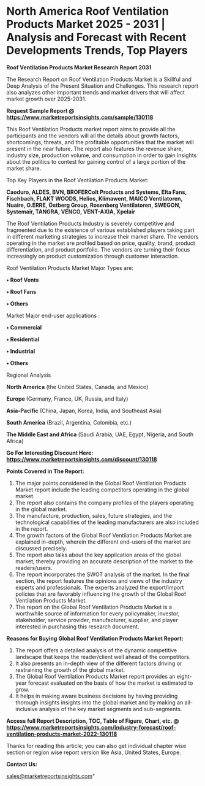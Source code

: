 # North America Roof Ventilation Products Market 2025 - 2031 | Analysis and Forecast with Recent Developments Trends, Top Players

<strong>Roof Ventilation Products Market Research Report 2031</strong>

The Research Report on Roof Ventilation Products Market is a Skillful and Deep Analysis of the Present Situation and Challenges. This research report also analyzes other important trends and market drivers that will affect market growth over 2025-2031.

<strong>Request Sample Report @ <a href=https://www.marketreportsinsights.com/sample/130118>https://www.marketreportsinsights.com/sample/130118</a></strong>

This Roof Ventilation Products market report aims to provide all the participants and the vendors will all the details about growth factors, shortcomings, threats, and the profitable opportunities that the market will present in the near future. The report also features the revenue share, industry size, production volume, and consumption in order to gain insights about the politics to contest for gaining control of a large portion of the market share.

Top Key Players in the Roof Ventilation Products Market:

<strong>Caoduro, ALDES, BVN, BROFERColt Products and Systems, Elta Fans, Fischbach, FLAKT WOODS, Helios, Klimawent, MAICO Ventilatoren, Nuaire, O.ERRE, Östberg Group, Rosenberg Ventilatoren, SWEGON, Systemair, TANGRA, VENCO, VENT-AXIA, Xpelair</strong>

The Roof Ventilation Products Industry is severely competitive and fragmented due to the existence of various established players taking part in different marketing strategies to increase their market share. The vendors operating in the market are profiled based on price, quality, brand, product differentiation, and product portfolio. The vendors are turning their focus increasingly on product customization through customer interaction.

Roof Ventilation Products Market Major Types are:

<strong>• Roof Vents

• Roof Fans

• Others</strong>

Market Major end-user applications :

<strong>• Commercial

• Residential

• Industrial

• Others</strong>

Regional Analysis

</u><strong><b>North America</b></strong> (the United States, Canada, and Mexico)

<strong><b>Europe </b></strong>(Germany, France, UK, Russia, and Italy)

<strong><b>Asia-Pacific</b></strong> (China, Japan, Korea, India, and Southeast Asia)

<strong><b>South America</b></strong> (Brazil, Argentina, Colombia, etc.)

<strong><b>The Middle East and Africa</b></strong> (Saudi Arabia, UAE, Egypt, Nigeria, and South Africa)

<strong>Go For Interesting Discount Here: <a href=https://www.marketreportsinsights.com/discount/130118>https://www.marketreportsinsights.com/discount/130118</a></strong>

<strong>Points Covered in The Report:</strong>
<ol>
  <li>The major points considered in the Global Roof Ventilation Products Market report include the leading competitors operating in the global market.</li>
  <li>The report also contains the company profiles of the players operating in the global market.</li>
  <li>The manufacture, production, sales, future strategies, and the technological capabilities of the leading manufacturers are also included in the report.</li>
  <li>The growth factors of the Global Roof Ventilation Products Market are explained in-depth, wherein the different end-users of the market are discussed precisely.</li>
  <li>The report also talks about the key application areas of the global market, thereby providing an accurate description of the market to the readers/users.</li>
  <li>The report incorporates the SWOT analysis of the market. In the final section, the report features the opinions and views of the industry experts and professionals. The experts analyzed the export/import policies that are favorably influencing the growth of the Global Roof Ventilation Products Market.</li>
  <li>The report on the Global Roof Ventilation Products Market is a worthwhile source of information for every policymaker, investor, stakeholder, service provider, manufacturer, supplier, and player interested in purchasing this research document.</li>
</ol>
<strong>Reasons for Buying Global Roof Ventilation Products Market Report:</strong>

<ol>
  <li>The report offers a detailed analysis of the dynamic competitive landscape that keeps the reader/client well ahead of the competitors.</li>
  <li>It also presents an in-depth view of the different factors driving or restraining the growth of the global market.</li>
  <li>The Global Roof Ventilation Products Market report provides an eight-year forecast evaluated on the basis of how the market is estimated to grow.</li>
  <li>It helps in making aware business decisions by having providing thorough insights insights into the global market and by making an all-inclusive analysis of the key market segments and sub-segments.</li>
</ol>
<strong>Access full Report Description, TOC, Table of Figure, Chart, etc. @ <a href=https://www.marketreportsinsights.com/industry-forecast/roof-ventilation-products-market-2022-130118>https://www.marketreportsinsights.com/industry-forecast/roof-ventilation-products-market-2022-130118</a></strong>


Thanks for reading this article; you can also get individual chapter wise section or region wise report version like Asia, United States, Europe.

<strong>Contact Us:</strong>

sales@marketreportsinsights.com"
